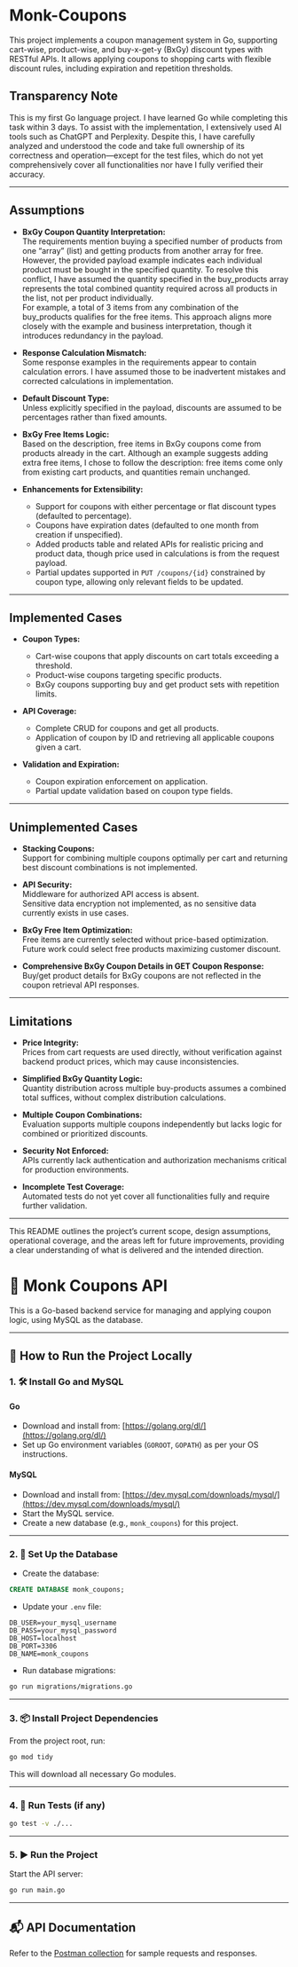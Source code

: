 # Monk-Coupons
This project implements a coupon management system in Go, supporting cart-wise, product-wise, and buy-x-get-y (BxGy) discount types with RESTful APIs. It allows applying coupons to shopping carts with flexible discount rules, including expiration and repetition thresholds.

## Transparency Note

This is my first Go language project. I have learned Go while completing this task within 3 days. To assist with the implementation, I extensively used AI tools such as ChatGPT and Perplexity. Despite this, I have carefully analyzed and understood the code and take full ownership of its correctness and operation—except for the test files, which do not yet comprehensively cover all functionalities nor have I fully verified their accuracy.

---

## Assumptions

- **BxGy Coupon Quantity Interpretation:**  
  The requirements mention buying a specified number of products from one “array” (list) and getting products from another array for free. However, the provided payload example indicates each individual product must be bought in the specified quantity. To resolve this conflict, I have assumed the quantity specified in the buy_products array represents the total combined quantity required across all products in the list, not per product individually.  
  For example, a total of 3 items from any combination of the buy_products qualifies for the free items. This approach aligns more closely with the example and business interpretation, though it introduces redundancy in the payload.

- **Response Calculation Mismatch:**  
  Some response examples in the requirements appear to contain calculation errors. I have assumed those to be inadvertent mistakes and corrected calculations in implementation.

- **Default Discount Type:**  
  Unless explicitly specified in the payload, discounts are assumed to be percentages rather than fixed amounts.

- **BxGy Free Items Logic:**  
  Based on the description, free items in BxGy coupons come from products already in the cart. Although an example suggests adding extra free items, I chose to follow the description: free items come only from existing cart products, and quantities remain unchanged.  

- **Enhancements for Extensibility:**  
  - Support for coupons with either percentage or flat discount types (defaulted to percentage).  
  - Coupons have expiration dates (defaulted to one month from creation if unspecified).  
  - Added products table and related APIs for realistic pricing and product data, though price used in calculations is from the request payload.  
  - Partial updates supported in `PUT /coupons/{id}` constrained by coupon type, allowing only relevant fields to be updated.

---

## Implemented Cases

- **Coupon Types:**  
  - Cart-wise coupons that apply discounts on cart totals exceeding a threshold.  
  - Product-wise coupons targeting specific products.  
  - BxGy coupons supporting buy and get product sets with repetition limits.

- **API Coverage:**  
  - Complete CRUD for coupons and get all products.  
  - Application of coupon by ID and retrieving all applicable coupons given a cart.

- **Validation and Expiration:**  
  - Coupon expiration enforcement on application.  
  - Partial update validation based on coupon type fields.

---

## Unimplemented Cases

- **Stacking Coupons:**  
  Support for combining multiple coupons optimally per cart and returning best discount combinations is not implemented.

- **API Security:**  
  Middleware for authorized API access is absent.  
  Sensitive data encryption not implemented, as no sensitive data currently exists in use cases.

- **BxGy Free Item Optimization:**  
  Free items are currently selected without price-based optimization. Future work could select free products maximizing customer discount.

- **Comprehensive BxGy Coupon Details in GET Coupon Response:**  
  Buy/get product details for BxGy coupons are not reflected in the coupon retrieval API responses.

---

## Limitations

- **Price Integrity:**  
  Prices from cart requests are used directly, without verification against backend product prices, which may cause inconsistencies.

- **Simplified BxGy Quantity Logic:**  
  Quantity distribution across multiple buy-products assumes a combined total suffices, without complex distribution calculations.

- **Multiple Coupon Combinations:**  
  Evaluation supports multiple coupons independently but lacks logic for combined or prioritized discounts.

- **Security Not Enforced:**  
  APIs currently lack authentication and authorization mechanisms critical for production environments.

- **Incomplete Test Coverage:**  
  Automated tests do not yet cover all functionalities fully and require further validation.

---

This README outlines the project’s current scope, design assumptions, operational coverage, and the areas left for future improvements, providing a clear understanding of what is delivered and the intended direction.


# 🧾 Monk Coupons API

This is a Go-based backend service for managing and applying coupon logic, using MySQL as the database.

---

## 🚀 How to Run the Project Locally

### 1. 🛠 Install Go and MySQL

#### Go
- Download and install from: [https://golang.org/dl/](https://golang.org/dl/)
- Set up Go environment variables (`GOROOT`, `GOPATH`) as per your OS instructions.

#### MySQL
- Download and install from: [https://dev.mysql.com/downloads/mysql/](https://dev.mysql.com/downloads/mysql/)
- Start the MySQL service.
- Create a new database (e.g., `monk_coupons`) for this project.

---

### 2. 🧱 Set Up the Database

- Create the database:

```sql
CREATE DATABASE monk_coupons;
```

- Update your `.env` file:

```env
DB_USER=your_mysql_username
DB_PASS=your_mysql_password
DB_HOST=localhost
DB_PORT=3306
DB_NAME=monk_coupons
```

- Run database migrations:

```bash
go run migrations/migrations.go
```

---

### 3. 📦 Install Project Dependencies

From the project root, run:

```bash
go mod tidy
```

This will download all necessary Go modules.

---

### 4. 🧪 Run Tests (if any)

```bash
go test -v ./...
```

---

### 5. ▶️ Run the Project

Start the API server:

```bash
go run main.go
```

---

## 📬 API Documentation

Refer to the [Postman collection](https://www.postman.com/maintenance-cosmonaut-35719276/monk-coupons/collection/xxm173m/monk-coupons?action=share&creator=21298069) for sample requests and responses.
